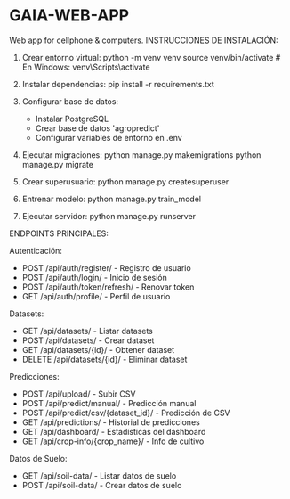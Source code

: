 # GAIA-WEB-APP
Web app for cellphone &amp; computers.
INSTRUCCIONES DE INSTALACIÓN:

1. Crear entorno virtual:
   python -m venv venv
   source venv/bin/activate  # En Windows: venv\Scripts\activate

2. Instalar dependencias:
   pip install -r requirements.txt

3. Configurar base de datos:
   - Instalar PostgreSQL
   - Crear base de datos 'agropredict'
   - Configurar variables de entorno en .env

4. Ejecutar migraciones:
   python manage.py makemigrations
   python manage.py migrate

5. Crear superusuario:
   python manage.py createsuperuser

6. Entrenar modelo:
   python manage.py train_model

7. Ejecutar servidor:
   python manage.py runserver

ENDPOINTS PRINCIPALES:

Autenticación:
- POST /api/auth/register/ - Registro de usuario
- POST /api/auth/login/ - Inicio de sesión
- POST /api/auth/token/refresh/ - Renovar token
- GET /api/auth/profile/ - Perfil de usuario

Datasets:
- GET /api/datasets/ - Listar datasets
- POST /api/datasets/ - Crear dataset
- GET /api/datasets/{id}/ - Obtener dataset
- DELETE /api/datasets/{id}/ - Eliminar dataset

Predicciones:
- POST /api/upload/ - Subir CSV
- POST /api/predict/manual/ - Predicción manual
- POST /api/predict/csv/{dataset_id}/ - Predicción de CSV
- GET /api/predictions/ - Historial de predicciones
- GET /api/dashboard/ - Estadísticas del dashboard
- GET /api/crop-info/{crop_name}/ - Info de cultivo

Datos de Suelo:
- GET /api/soil-data/ - Listar datos de suelo
- POST /api/soil-data/ - Crear datos de suelo